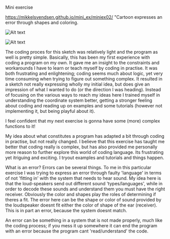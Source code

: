 Mini exercise

https://mikkelsvendsen.github.io/mini_ex/miniex02/ "Cartoon expresses an error through shapes and coloring.

![Alt text](https://mikkelsvendsen.github.io/mini_ex/miniex02/codeminiex2.JPG?raw=true "Code screen")

![Alt text](https://mikkelsvendsen.github.io/mini_ex/miniex02/miniex2.JPG?raw=true "Program screen")

The coding proces for this sketch was relatively light and the program as well is pretty simple. Basically, this has been my first experience with coding a program on my own. It gave me an insight to the constraints and workarounds I have to learn or teach myself by coding in practise. It was both frustrating and enlightening; coding seems much about logic, yet very time consuming when trying to figure out something complex. It resulted in a sketch not really expressing wholly my initial idea, but does give an impression of what I wanted to do (or the direction I was heading). Instead of focusing on the various ways to reach my ideas here I trained myself in understanding the coordinate system better, getting a stronger feeling about coding and reading up on examples and some tutorials (however not implementing it, but being playful about it).

I feel confident that my next exercise is gonna have some (more) complex functions to it!

My idea about what constitutes a program has adapted a bit through coding in practise, but not really changed. I believe that this exercise has taught me better that coding really is complex, but has also provided me personally more reason to further explore this world of coding language. Its frustrating yet itriguing and exciting. I tryout examples and tutorials and things happen.

What is an error? Errors can be several things. To me in this particular exercise I was trying to express an error through faulty 'language' in terms of not 'fitting in' with the system that needs to hear sound. My idea here is that the loud-speakers send out different sound 'types/languages', while in order to decode these sounds and understand them you must have the right receiver. Obviously the color and shapes play the roles of determining if theres a fit. The error here can be the shape or color of sound provided by the loudspeaker doesnt fit either the color of shape of the ear (receiver). This is in part an error, because the system doesnt match.

An error can be something in a system that is not made properly, much like the coding process; if you mess it up somewhere it can end the program with an error because the program cant 'read/understand' the code.
